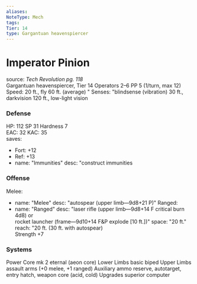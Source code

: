 ```yaml
---
aliases: 
NoteType: Mech
tags: 
Tier: 14
type: Gargantuan heavenspiercer
---
```


# Imperator Pinion

source:  _Tech Revolution pg. 118_  
Gargantuan heavenspiercer, Tier 14 
Operators 2–6
PP 5 (1/turn, max 12)  
Speed: 20 ft., fly 60 ft. (average)
 "
Senses: "blindsense (vibration) 30 ft., darkvision 120 ft., low-light vision

### Defense

HP: 112
SP 31
Hardness 7  
EAC: 32
KAC: 35  
saves:
  - Fort: +12
  - Ref: +13  
  - name: "Immunities"
    desc: "construct immunities

### Offense

Melee:
  - name: "Melee"
    desc: "autospear (upper limb—9d8+21 P)"
Ranged:
  - name: "Ranged"
    desc: "laser rifle (upper limb—9d8+14 F
critical burn 4d8) or  
rocket launcher (frame—9d10+14 F&P explode \[10 ft.\])"
space: "20 ft."
reach: "20 ft. (30 ft. with autospear)  
Strength +7

### Systems

Power Core mk 2 eternal (aeon core)
Lower Limbs basic biped
Upper Limbs assault arms (+0 melee, +1 ranged)
Auxiliary ammo reserve, autotarget, entry hatch, weapon core (acid, cold)
Upgrades superior computer
